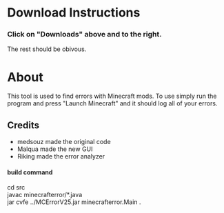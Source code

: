 # Download Instructions
### Click on "Downloads" above and to the right.
The rest should be obivous.

# About
This tool is used to find errors with Minecraft mods.
To use simply run the program and press "Launch Minecraft" and it should log all of your errors.

## Credits
* medsouz made the original code
* Malqua made the new GUI
* Riking made the error analyzer

#### build command
cd src<br>
javac minecrafterror/*.java<br>
jar cvfe ../MCErrorV25.jar minecrafterror.Main .